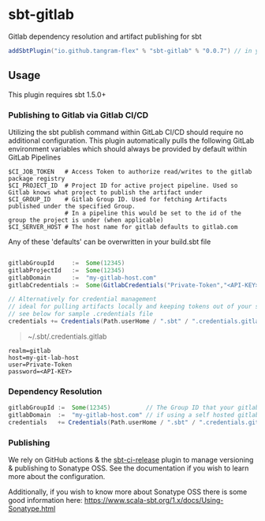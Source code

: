 # sbt-gitlab

Gitlab dependency resolution and artifact publishing for sbt

```scala
addSbtPlugin("io.github.tangram-flex" % "sbt-gitlab" % "0.0.7") // in your project/plugins.sbt file
```


## Usage

This plugin requires sbt 1.5.0+


### Publishing to Gitlab via Gitlab CI/CD

Utilizing the sbt publish command within GitLab CI/CD should require no additional configuration. This plugin automatically pulls the following GitLab environment variables which should always be provided by default within GitLab Pipelines

```shell
$CI_JOB_TOKEN   # Access Token to authorize read/writes to the gitlab package registry
$CI_PROJECT_ID  # Project ID for active project pipeline. Used so Gitlab knows what project to publish the artifact under
$CI_GROUP_ID    # Gitlab Group ID. Used for fetching Artifacts published under the specified Group. 
                # In a pipeline this would be set to the id of the group the project is under (when applicable)
$CI_SERVER_HOST # The host name for gitlab defaults to gitlab.com
```

Any of these 'defaults' can be overwritten in your build.sbt file

```scala

gitlabGroupId     :=  Some(12345)
gitlabProjectId   :=  Some(12345)
gitlabDomain      :=  "my-gitlab-host.com"
gitlabCredentials :=  Some(GitlabCredentials("Private-Token","<API-KEY>"))  // Not Recommended

// Alternatively for credential management 
// ideal for pulling artifacts locally and keeping tokens out of your source control
// see below for sample .credentials file
credentials += Credentials(Path.userHome / ".sbt" / ".credentials.gitlab"),

```
> ~/.sbt/.credentials.gitlab
```.credentials
realm=gitlab
host=my-git-lab-host
user=Private-Token
password=<API-KEY>
```

### Dependency Resolution

```scala
gitlabGroupId :=  Some(12345)          // The Group ID that your gitlab dependencies reside under
gitlabDomain  :=  "my-gitlab-host.com" // if using a self hosted gitlab instance (only needed for running outside of pipeline)
credentials   += Credentials(Path.userHome / ".sbt" / ".credentials.gitlab") // See sample credential file above (only needed for running outside of pipeline)
```

### Publishing

We rely on GitHub actions & the [sbt-ci-release](https://github.com/sbt/sbt-ci-release) plugin to manage versioning & publishing to Sonatype OSS. See the documentation if you wish to learn more about the configuration.


Additionally, if you wish to know more about Sonatype OSS there is some good information here:
    https://www.scala-sbt.org/1.x/docs/Using-Sonatype.html
